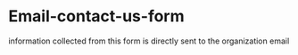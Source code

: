 ﻿# Email-contact-us-form
 information collected from this form is directly sent to the organization email
